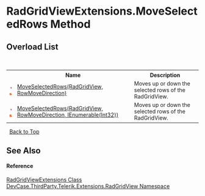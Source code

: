 # RadGridViewExtensions.MoveSelectedRows Method 
 


## Overload List
&nbsp;<table><tr><th></th><th>Name</th><th>Description</th></tr><tr><td>![Public method](media/pubmethod.gif "Public method")![Static member](media/static.gif "Static member")</td><td><a href="M_DevCase_ThirdParty_Telerik_Extensions_RadGridView_RadGridViewExtensions_MoveSelectedRows">MoveSelectedRows(RadGridView, RowMoveDirection)</a></td><td>
Moves up or down the selected rows of the RadGridView.</td></tr><tr><td>![Public method](media/pubmethod.gif "Public method")![Static member](media/static.gif "Static member")</td><td><a href="M_DevCase_ThirdParty_Telerik_Extensions_RadGridView_RadGridViewExtensions_MoveSelectedRows_1">MoveSelectedRows(RadGridView, RowMoveDirection, IEnumerable(Int32))</a></td><td>
Moves up or down the selected rows of the RadGridView.</td></tr></table>&nbsp;
<a href="#radgridviewextensions.moveselectedrows-method">Back to Top</a>

## See Also


#### Reference
<a href="T_DevCase_ThirdParty_Telerik_Extensions_RadGridView_RadGridViewExtensions">RadGridViewExtensions Class</a><br /><a href="N_DevCase_ThirdParty_Telerik_Extensions_RadGridView">DevCase.ThirdParty.Telerik.Extensions.RadGridView Namespace</a><br />